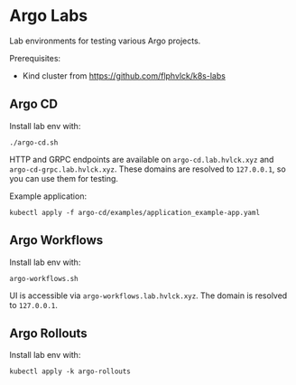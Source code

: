 # Argo Labs
Lab environments for testing various Argo projects.

Prerequisites:
  * Kind cluster from https://github.com/flphvlck/k8s-labs

## Argo CD
Install lab env with:
```
./argo-cd.sh
```

HTTP and GRPC endpoints are available on `argo-cd.lab.hvlck.xyz` and `argo-cd-grpc.lab.hvlck.xyz`. These domains are resolved to `127.0.0.1`, so you can use them for testing.

Example application:
```
kubectl apply -f argo-cd/examples/application_example-app.yaml
```

## Argo Workflows
Install lab env with:
```
argo-workflows.sh
```

UI is accessible via `argo-workflows.lab.hvlck.xyz`. The domain is resolved to `127.0.0.1`.

## Argo Rollouts
Install lab env with:
```
kubectl apply -k argo-rollouts
```
